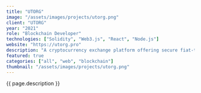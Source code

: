 ```yaml
---
title: "UTORG"
image: "/assets/images/projects/utorg.png"
client: "UTORG"
year: "2021"
role: "Blockchain Developer"
technologies: ["Solidity", "Web3.js", "React", "Node.js"]
website: "https://utorg.pro"
description: "A cryptocurrency exchange platform offering secure fiat-to-crypto transactions with advanced trading features."
featured: true
categories: ["all", "web", "blockchain"]
thumbnail: "/assets/images/projects/utorg.png"
---
```


{{ page.description }} 